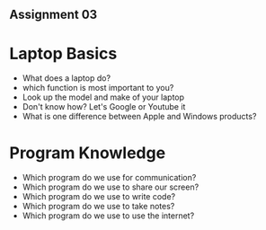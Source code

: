 ## Assignment 03

# Laptop Basics
- What does a laptop do?
- which function is most important to you?
- Look up the model and make of your laptop
- Don't know how? Let's Google or Youtube it
- What is one difference between Apple and Windows products?

# Program Knowledge
- Which program do we use for communication?
- Which program do we use to share our screen?
- Which program do we use to write code?
- Which program do we use to take notes?
- Which program do we use to use the internet?